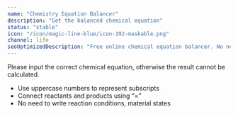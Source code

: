 ```yaml
---
name: "Chemistry Equation Balancer"
description: "Get the balanced chemical equation"
status: "stable"
icon: "/icon/magic-line-blue/icon-192-maskable.png"
channel: life
seoOptimizedDescription: "Free online chemical equation balancer. No need to register or download."
---
```


Please input the correct chemical equation, otherwise the result cannot be calculated.

-   Use uppercase numbers to represent subscripts
-   Connect reactants and products using “=”
-   No need to write reaction conditions, material states
